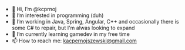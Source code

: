 - 👋 Hi, I’m @kcprnoj
- 👀 I’m interested in programming (duh)
- 🏡 I’m working in Java, Spring, Angular, C++ and occasionally there is some C# to repair, but I'm alwas looking to expand
- 🌱 I’m currently learning gamedev in my free time
- 📫 How to reach me: kacpernojszewski@gmail.com
